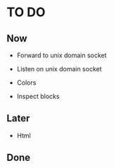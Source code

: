 TO DO
=====


Now
---

* Forward to unix domain socket

* Listen on unix domain socket

* Colors

* Inspect blocks


Later
-----

* Html


Done
----

